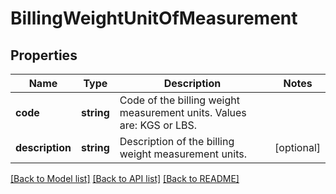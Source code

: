 # BillingWeightUnitOfMeasurement

## Properties
Name | Type | Description | Notes
------------ | ------------- | ------------- | -------------
**code** | **string** | Code of the billing weight measurement units. Values are: KGS or LBS. | 
**description** | **string** | Description of the billing weight measurement units. | [optional] 

[[Back to Model list]](../../README.md#documentation-for-models) [[Back to API list]](../../README.md#documentation-for-api-endpoints) [[Back to README]](../../README.md)

